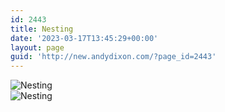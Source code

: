 ```yaml
---
id: 2443
title: Nesting
date: '2023-03-17T13:45:29+00:00'
layout: page
guid: 'http://new.andydixon.com/?page_id=2443'
---
```


![Nesting](https://i0.wp.com/assets.g8x2.ldn.idrivee2-23.com/posters/Nesting%2001.jpg?w=1200&ssl=1 "Nesting")  
![Nesting](https://i0.wp.com/assets.g8x2.ldn.idrivee2-23.com/posters/Nesting%2002.jpg?w=1200&ssl=1 "Nesting")